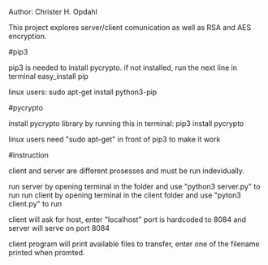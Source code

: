 Author: Christer H. Opdahl

This project explores server/client comunication as well as RSA and AES encryption.


#pip3

pip3 is needed to install pycrypto.
if not installed, run the next line in terminal
easy_install pip

linux users:
sudo apt-get install python3-pip

#pycrypto

install pycrypto library by running this in terminal:
pip3 install pycrypto

linux users need "sudo apt-get" in front of pip3 to make it work

#instruction

client and server are different prosesses and must be run indevidually.

run server by opening terminal in the folder and use "python3 server.py" to run
run client by opening terminal in the client folder and use "pyton3 client.py" to run

client will ask for host, enter "localhost" 
port is hardcoded to 8084 and server will serve on port 8084

client program will print available files to transfer, enter one of 
the filename printed when promted.


